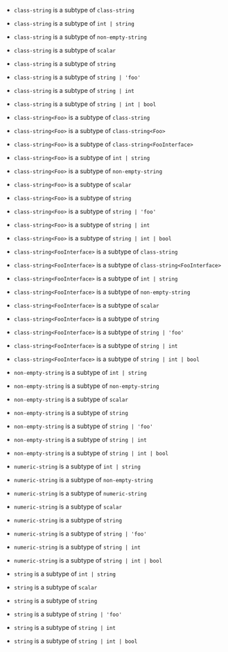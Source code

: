 - `class-string` is a subtype of `class-string`
- `class-string` is a subtype of `int | string`
- `class-string` is a subtype of `non-empty-string`
- `class-string` is a subtype of `scalar`
- `class-string` is a subtype of `string`
- `class-string` is a subtype of `string | 'foo'`
- `class-string` is a subtype of `string | int`
- `class-string` is a subtype of `string | int | bool`

- `class-string<Foo>` is a subtype of `class-string`
- `class-string<Foo>` is a subtype of `class-string<Foo>`
- `class-string<Foo>` is a subtype of `class-string<FooInterface>`
- `class-string<Foo>` is a subtype of `int | string`
- `class-string<Foo>` is a subtype of `non-empty-string`
- `class-string<Foo>` is a subtype of `scalar`
- `class-string<Foo>` is a subtype of `string`
- `class-string<Foo>` is a subtype of `string | 'foo'`
- `class-string<Foo>` is a subtype of `string | int`
- `class-string<Foo>` is a subtype of `string | int | bool`

- `class-string<FooInterface>` is a subtype of `class-string`
- `class-string<FooInterface>` is a subtype of `class-string<FooInterface>`
- `class-string<FooInterface>` is a subtype of `int | string`
- `class-string<FooInterface>` is a subtype of `non-empty-string`
- `class-string<FooInterface>` is a subtype of `scalar`
- `class-string<FooInterface>` is a subtype of `string`
- `class-string<FooInterface>` is a subtype of `string | 'foo'`
- `class-string<FooInterface>` is a subtype of `string | int`
- `class-string<FooInterface>` is a subtype of `string | int | bool`

- `non-empty-string` is a subtype of `int | string`
- `non-empty-string` is a subtype of `non-empty-string`
- `non-empty-string` is a subtype of `scalar`
- `non-empty-string` is a subtype of `string`
- `non-empty-string` is a subtype of `string | 'foo'`
- `non-empty-string` is a subtype of `string | int`
- `non-empty-string` is a subtype of `string | int | bool`

- `numeric-string` is a subtype of `int | string`
- `numeric-string` is a subtype of `non-empty-string`
- `numeric-string` is a subtype of `numeric-string`
- `numeric-string` is a subtype of `scalar`
- `numeric-string` is a subtype of `string`
- `numeric-string` is a subtype of `string | 'foo'`
- `numeric-string` is a subtype of `string | int`
- `numeric-string` is a subtype of `string | int | bool`

- `string` is a subtype of `int | string`
- `string` is a subtype of `scalar`
- `string` is a subtype of `string`
- `string` is a subtype of `string | 'foo'`
- `string` is a subtype of `string | int`
- `string` is a subtype of `string | int | bool`
